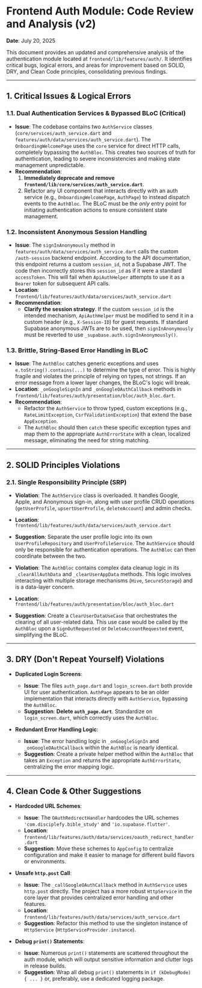 # Frontend Auth Module: Code Review and Analysis (v2)

**Date**: July 20, 2025

This document provides an updated and comprehensive analysis of the authentication module located at `frontend/lib/features/auth/`. It identifies critical bugs, logical errors, and areas for improvement based on SOLID, DRY, and Clean Code principles, consolidating previous findings.

---

## 1. Critical Issues & Logical Errors

### 1.1. Dual Authentication Services & Bypassed BLoC (Critical)

-   **Issue**: The codebase contains two `AuthService` classes (`core/services/auth_service.dart` and `features/auth/data/services/auth_service.dart`). The `OnboardingWelcomePage` uses the `core` service for direct HTTP calls, completely bypassing the `AuthBloc`. This creates two sources of truth for authentication, leading to severe inconsistencies and making state management unpredictable.
-   **Recommendation**:
    1.  **Immediately deprecate and remove `frontend/lib/core/services/auth_service.dart`**.
    2.  Refactor any UI component that interacts directly with an auth service (e.g., `OnboardingWelcomePage`, `AuthPage`) to instead dispatch events to the `AuthBloc`. The BLoC must be the *only* entry point for initiating authentication actions to ensure consistent state management.

### 1.2. Inconsistent Anonymous Session Handling

-   **Issue**: The `signInAnonymously` method in `features/auth/data/services/auth_service.dart` calls the custom `/auth-session` backend endpoint. According to the API documentation, this endpoint returns a custom `session_id`, not a Supabase JWT. The code then incorrectly stores this `session_id` as if it were a standard `accessToken`. This will fail when `ApiAuthHelper` attempts to use it as a `Bearer` token for subsequent API calls.
-   **Location**: `frontend/lib/features/auth/data/services/auth_service.dart`
-   **Recommendation**:
    -   **Clarify the session strategy**. If the custom `session_id` is the intended mechanism, `ApiAuthHelper` must be modified to send it in a custom header (e.g., `X-Session-ID`) for guest requests. If standard Supabase anonymous JWTs are to be used, then `signInAnonymously` must be reverted to use `_supabase.auth.signInAnonymously()`.

### 1.3. Brittle, String-Based Error Handling in BLoC

-   **Issue**: The `AuthBloc` catches generic exceptions and uses `e.toString().contains(...)` to determine the type of error. This is highly fragile and violates the principle of relying on types, not strings. If an error message from a lower layer changes, the BLoC's logic will break.
-   **Location**: `_onGoogleSignIn` and `_onGoogleOAuthCallback` methods in `frontend/lib/features/auth/presentation/bloc/auth_bloc.dart`.
-   **Recommendation**:
    -   Refactor the `AuthService` to throw typed, custom exceptions (e.g., `RateLimitException`, `CsrfValidationException`) that extend the base `AppException`.
    -   The `AuthBloc` should then `catch` these specific exception types and map them to the appropriate `AuthErrorState` with a clean, localized message, eliminating the need for string matching.

---

## 2. SOLID Principles Violations

### 2.1. Single Responsibility Principle (SRP)

-   **Violation**: The `AuthService` class is overloaded. It handles Google, Apple, and Anonymous sign-in, along with user profile CRUD operations (`getUserProfile`, `upsertUserProfile`, `deleteAccount`) and admin checks.
-   **Location**: `frontend/lib/features/auth/data/services/auth_service.dart`
-   **Suggestion**: Separate the user profile logic into its own `UserProfileRepository` and `UserProfileService`. The `AuthService` should only be responsible for authentication operations. The `AuthBloc` can then coordinate between the two.

-   **Violation**: The `AuthBloc` contains complex data cleanup logic in its `_clearAllAuthData` and `_clearUserAppData` methods. This logic involves interacting with multiple storage mechanisms (`Hive`, `SecureStorage`) and is a data-layer concern.
-   **Location**: `frontend/lib/features/auth/presentation/bloc/auth_bloc.dart`
-   **Suggestion**: Create a `ClearUserDataUseCase` that orchestrates the clearing of all user-related data. This use case would be called by the `AuthBloc` upon a `SignOutRequested` or `DeleteAccountRequested` event, simplifying the BLoC.

---

## 3. DRY (Don't Repeat Yourself) Violations

-   **Duplicated Login Screens**:
    -   **Issue**: The files `auth_page.dart` and `login_screen.dart` both provide UI for user authentication. `AuthPage` appears to be an older implementation that interacts directly with `AuthService`, bypassing the `AuthBloc`.
    -   **Suggestion**: **Delete `auth_page.dart`**. Standardize on `login_screen.dart`, which correctly uses the `AuthBloc`.

-   **Redundant Error Handling Logic**:
    -   **Issue**: The error handling logic in `_onGoogleSignIn` and `_onGoogleOAuthCallback` within the `AuthBloc` is nearly identical.
    -   **Suggestion**: Create a private helper method within the `AuthBloc` that takes an `Exception` and returns the appropriate `AuthErrorState`, centralizing the error mapping logic.

---

## 4. Clean Code & Other Suggestions

-   **Hardcoded URL Schemes**:
    -   **Issue**: The `OAuthRedirectHandler` hardcodes the URL schemes `'com.disciplefy.bible_study'` and `'io.supabase.flutter'`.
    -   **Location**: `frontend/lib/features/auth/data/services/oauth_redirect_handler.dart`
    -   **Suggestion**: Move these schemes to `AppConfig` to centralize configuration and make it easier to manage for different build flavors or environments.

-   **Unsafe `http.post` Call**:
    -   **Issue**: The `_callGoogleOAuthCallback` method in `AuthService` uses `http.post` directly. The project has a more robust `HttpService` in the core layer that provides centralized error handling and other features.
    -   **Location**: `frontend/lib/features/auth/data/services/auth_service.dart`
    -   **Suggestion**: Refactor this method to use the singleton instance of `HttpService` (`HttpServiceProvider.instance`).

-   **Debug `print()` Statements**:
    -   **Issue**: Numerous `print()` statements are scattered throughout the auth module, which will output sensitive information and clutter logs in release builds.
    -   **Suggestion**: Wrap all debug `print()` statements in `if (kDebugMode) { ... }` or, preferably, use a dedicated logging package.